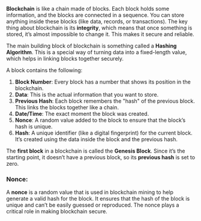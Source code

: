 **Blockchain** is like a chain made of blocks. Each block holds some information, and the blocks are connected in a sequence. You can store anything inside these blocks (like data, records, or transactions). The key thing about blockchain is its **integrity**, which means that once something is stored, it’s almost impossible to change it. This makes it secure and reliable.

The main building block of blockchain is something called a **Hashing Algorithm**. This is a special way of turning data into a fixed-length value, which helps in linking blocks together securely.

A block contains the following:

1. **Block Number**: Every block has a number that shows its position in the blockchain.
2. **Data**: This is the actual information that you want to store.
3. **Previous Hash**: Each block remembers the "hash" of the previous block. This links the blocks together like a chain.
4. **Date/Time**: The exact moment the block was created.
5. **Nonce**: A random value added to the block to ensure that the block’s hash is unique.
6. **Hash**: A unique identifier (like a digital fingerprint) for the current block. It’s created using the data inside the block and the previous hash.

The **first block** in a blockchain is called the **Genesis Block**. Since it’s the starting point, it doesn’t have a previous block, so its **previous hash** is set to zero.

### **Nonce:**

A **nonce** is a random value that is used in blockchain mining to help generate a valid hash for the block. It ensures that the hash of the block is unique and can’t be easily guessed or reproduced. The nonce plays a critical role in making blockchain secure.